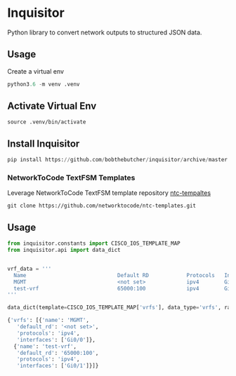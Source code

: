 # Inquisitor

Python library to convert network outputs to structured JSON data. 

## Usage
Create a virtual env
```python
python3.6 -m venv .venv
```

## Activate Virtual Env
``` 
source .venv/bin/activate
```

## Install Inquisitor
```python
pip install https://github.com/bobthebutcher/inquisitor/archive/master.zip
```

### NetworkToCode TextFSM Templates
Leverage NetworkToCode TextFSM template repository
[ntc-tempaltes](https://github.com/networktocode/ntc-templates)

```
git clone https://github.com/networktocode/ntc-templates.git
```

## Usage
```python
from inquisitor.constants import CISCO_IOS_TEMPLATE_MAP
from inquisitor.api import data_dict


vrf_data = '''
  Name                             Default RD            Protocols   Interfaces
  MGMT                             <not set>             ipv4        Gi0/0
  test-vrf                         65000:100             ipv4        Gi0/1
'''

data_dict(template=CISCO_IOS_TEMPLATE_MAP['vrfs'], data_type='vrfs', raw_data=vrf_data)

{'vrfs': [{'name': 'MGMT',
   'default_rd': '<not set>',
   'protocols': 'ipv4',
   'interfaces': ['Gi0/0']},
  {'name': 'test-vrf',
   'default_rd': '65000:100',
   'protocols': 'ipv4',
   'interfaces': ['Gi0/1']}]}
```


